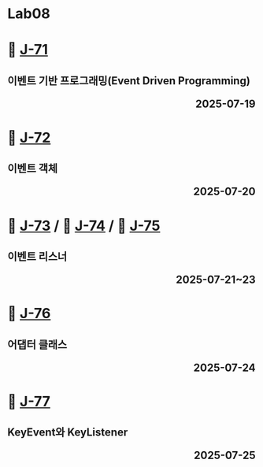 # Lab08

# 📖 [J-71](./J_71.md)
**이벤트 기반 프로그래밍(Event Driven Programming)** <p align='right'>2025-07-19</p>
---
# 📖 [J-72](./J_72.md)
**이벤트 객체** <p align='right'>2025-07-20</p>
---
# 📖 [J-73](./J_73.md) / 📖 [J-74](./J_74.md) / 📖 [J-75](./J_75.md)
**이벤트 리스너** <p align='right'>2025-07-21~23</p>
---
# 📖 [J-76](./J_76.md)
**어댑터 클래스** <p align='right'>2025-07-24</p>
---
# 📖 [J-77](./J_77.md)
**KeyEvent와 KeyListener** <p align='right'>2025-07-25</p>
---
